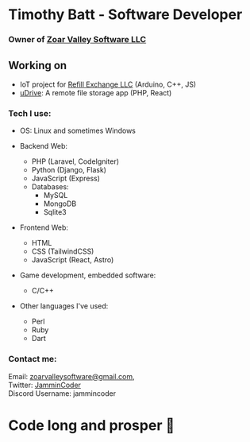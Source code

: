 # Timothy Batt - Software Developer
### Owner of [Zoar Valley Software LLC](https://github.com/zvsoftware)  

## Working on
- IoT project for [Refill Exchange LLC](https://www.refillexchange.com/) (Arduino, C++, JS)
- [uDrive](https://github.com/JamminCoder/uDrive): A remote file storage app (PHP, React)

### Tech I use:
- OS: Linux and sometimes Windows
  
- Backend Web:
  - PHP (Laravel, CodeIgniter)
  - Python (Django, Flask)
  - JavaScript (Express)
  - Databases:
    - MySQL
    - MongoDB  
    - Sqlite3   
  
- Frontend Web:
  - HTML  
  - CSS (TailwindCSS)  
  - JavaScript (React, Astro)  

- Game development, embedded software:
   - C/C++

- Other languages I've used:
  - Perl
  - Ruby
  - Dart

### Contact me:  
  Email: [zoarvalleysoftware@gmail.com](mailto:zoarvalleysoftware@gmail.com),  
  Twitter: [JamminCoder](https://twitter.com/JamminCoder)  
  Discord Username: jammincoder 
  
# Code long and prosper 🖖


